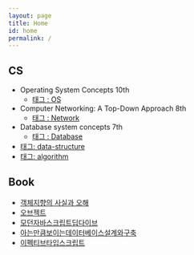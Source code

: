 ```yaml
---
layout: page
title: Home
id: home
permalink: /
---
```


## CS

- Operating System Concepts 10th
	- [태그 : OS](https://yokan.netlify.app/tags/os/)  
- Computer Networking: A Top-Down Approach 8th
	- [태그 : Network](https://yokan.netlify.app/tags/network/)  
- Database system concepts 7th
	- [태그 : Database](https://yokan.netlify.app/tags/database/) 
- [태그: data-structure](https://yokan.netlify.app/tags/data-structure/) 
- [태그: algorithm](https://yokan.netlify.app/tags/algorithm/)  

## Book

- [객체지향의 사실과 오해](https://github.com/yanggwangseong/TIL/tree/main/%EB%8F%84%EC%84%9C/%EA%B0%9D%EC%B2%B4%EC%A7%80%ED%96%A5%EC%9D%98%20%EC%82%AC%EC%8B%A4%EA%B3%BC%20%EC%98%A4%ED%95%B4)
- [오브젝트](https://github.com/yanggwangseong/TIL/tree/main/%EB%8F%84%EC%84%9C/%EC%98%A4%EB%B8%8C%EC%A0%9D%ED%8A%B8)
- [모던자바스크립트딥다이브](https://github.com/yanggwangseong/TIL/tree/main/%EB%8F%84%EC%84%9C/%EB%AA%A8%EB%8D%98%20%EC%9E%90%EB%B0%94%EC%8A%A4%ED%81%AC%EB%A6%BD%ED%8A%B8%20%EB%94%A5%EB%8B%A4%EC%9D%B4%EB%B8%8C\(Javascript%20DeepDive\))
- [아는만큼보이는데이터베이스설계와구축](https://github.com/yanggwangseong/TIL/tree/main/%EB%8F%84%EC%84%9C/%EC%95%84%EB%8A%94%EB%A7%8C%ED%81%BC%EB%B3%B4%EC%9D%B4%EB%8A%94%EB%8D%B0%EC%9D%B4%ED%84%B0%EB%B2%A0%EC%9D%B4%EC%8A%A4%EC%84%A4%EA%B3%84%EC%99%80%EA%B5%AC%EC%B6%95)
- [이펙티브타입스크립트](https://github.com/yanggwangseong/TIL/tree/main/%EB%8F%84%EC%84%9C/%EC%9D%B4%ED%8E%99%ED%8B%B0%EB%B8%8C%20%ED%83%80%EC%9E%85%EC%8A%A4%ED%81%AC%EB%A6%BD%ED%8A%B8)
